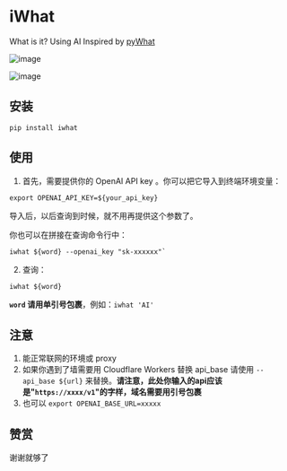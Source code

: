 # iWhat
What is it? Using AI Inspired by [pyWhat](https://github.com/bee-san/pyWhat)

![image](https://user-images.githubusercontent.com/15976103/223741774-a46ffde6-0f32-4f6f-8e6b-fda5bd07a235.png)

![image](https://user-images.githubusercontent.com/15976103/223899137-dd5bc056-3d06-4469-87af-a1887f55b8fc.png)


## 安装


```console
pip install iwhat
```

## 使用

1. 首先，需要提供你的 OpenAI API key 。你可以把它导入到终端环境变量：

```
export OPENAI_API_KEY=${your_api_key}
```
导入后，以后查询到时候，就不用再提供这个参数了。

你也可以在拼接在查询命令行中：

```
iwhat ${word} --openai_key "sk-xxxxxx"`
```


2. 查询：

```
iwhat ${word}
```
**`word` 请用单引号包裹**，例如：`iwhat 'AI'`

## 注意

1. 能正常联网的环境或 proxy
2. 如果你遇到了墙需要用 Cloudflare Workers 替换 api_base 请使用 `--api_base ${url}` 来替换。**请注意，此处你输入的api应该是"`https://xxxx/v1`"的字样，域名需要用引号包裹**
3. 也可以 `export OPENAI_BASE_URL=xxxxx`

## 赞赏
谢谢就够了
